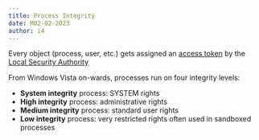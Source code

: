 ```yaml
---
title: Process Integrity
date: M02-02-2023
author: i4
---
```


Every object (process, user, etc.) gets assigned an [access token](https://learn.microsoft.com/en-us/windows/win32/secauthz/access-tokens) by the [Local Security Authority](https://learn.microsoft.com/en-us/windows/win32/secauthn/lsa-authentication)

From Windows Vista on-wards, processes run on four integrity levels:
- **System integrity** process: SYSTEM rights
- **High integrity** process: administrative rights
- **Medium integrity** process: standard user rights
- **Low integrity** process: very restricted rights often used in sandboxed processes